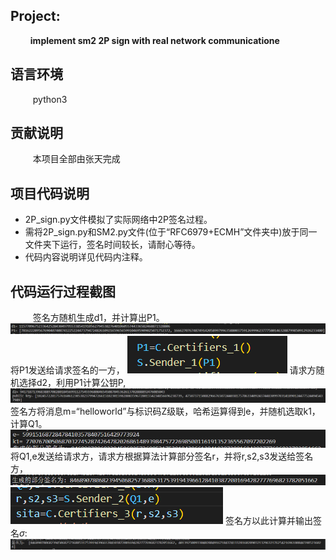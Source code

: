 ## Project:

$\qquad$**implement sm2 2P sign with real network communicatione**

## 语言环境

$\qquad$ python3

## 贡献说明

$\qquad$ 本项目全部由张天完成

## 项目代码说明

- 2P_sign.py文件模拟了实际网络中2P签名过程。
- 需将2P_sign.py和SM2.py文件(位于“RFC6979+ECMH”文件夹中)放于同一文件夹下运行，签名时间较长，请耐心等待。
- 代码内容说明详见代码内注释。

## 代码运行过程截图
$\qquad$ 签名方随机生成d1，并计算出P1。
![](%E5%9B%BE%E7%89%87/d1P1.png)
将P1发送给请求签名的一方，
![](%E5%9B%BE%E7%89%87/P1.png)
请求方随机选择d2，利用P1计算公钥P,
![](%E5%9B%BE%E7%89%87/d2publick.png)
签名方将消息m=“helloworld”与标识码Z级联，哈希运算得到e，并随机选取k1，计算Q1。
![](%E5%9B%BE%E7%89%87/k1.png)
将Q1,e发送给请求方，请求方根据算法计算部分签名r，并将r,s2,s3发送给签名方，
![](%E5%9B%BE%E7%89%87/r.png)
![](%E5%9B%BE%E7%89%87/rs2s3.png)
签名方以此计算并输出签名$\sigma$:
![](%E5%9B%BE%E7%89%87/sigma.png)